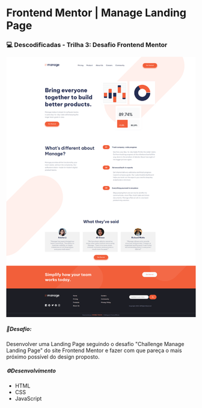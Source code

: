 # Frontend Mentor | Manage Landing Page



### 💻 Descodificadas - Trilha 3: Desafio Frontend Mentor

![](./assets/img/design-preview.png)

##### 📝Desafio:

Desenvolver uma Landing Page seguindo o desafio "Challenge Manage Landing Page" do site Frontend Mentor e fazer com que pareça o mais próximo possível do design proposto.



##### ⚙️Desenvolvimento

- HTML
- CSS
- JavaScript
